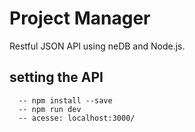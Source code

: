 # Project Manager

Restful JSON API using neDB and Node.js.

## setting the API
  ```
    -- npm install --save
    -- npm run dev
    -- acesse: localhost:3000/
  ```